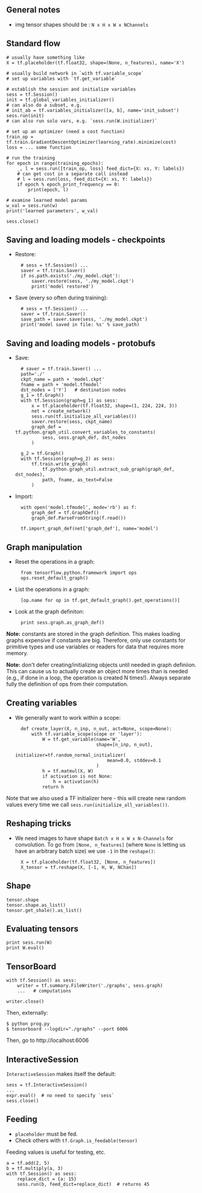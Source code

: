 
## General notes

* img tensor shapes should be : `N x H x W x NChannels`

## Standard flow

    # usually have something like
    X = tf.placeholder(tf.float32, shape=(None, n_features), name='X')

    # usually build network in `with tf.variable_scope`
    # set up variables with `tf.get_variable`

    # establish the session and initialize variables
    sess = tf.Session()
    init = tf.global_variables_initializer()
    # can also do a subset, e.g.
    # init_ab = tf.variables_initializer([a, b], name='init_subset')
    sess.run(init)
    # can also run solo vars, e.g. `sess.run(W.initializer)`

    # set up an optimizer (need a cost function)
    train_op = tf.train.GradientDescentOptimizer(learning_rate).minimize(cost)
    loss = ... some function

    # run the training
    for epoch in range(training_epochs):
        _, l = sess.run([train_op, loss] feed_dict={X: xs, Y: labels})
        # can get cost in a separate call instead
        # l = sess.run(loss, feed_dict={X: xs, Y: labels})
        if epoch % epoch_print_frequency == 0:
            print(epoch, l)

    # examine learned model params
    w_val = sess.run(w)
    print('learned parameters', w_val)

    sess.close()

## Saving and loading models - checkpoints

* Restore:

        # sess = tf.Session() ...
        saver = tf.train.Saver()
        if os.path.exists('./my_model.ckpt'):
            saver.restore(sess, './my_model.ckpt')
            print('model restored')

* Save (every so often during training):

        # sess = tf.Session() ...
        saver = tf.train.Saver()
        save_path = saver.save(sess, './my_model.ckpt')
        print('model saved in file: %s' % save_path)

## Saving and loading models - protobufs

* Save:

        # saver = tf.train.Saver() ...
        path='./'
        ckpt_name = path + 'model.ckpt'
        fname = path + 'model.tfmodel'
        dst_nodes = ['Y']   # destination nodes
        g_1 = tf.Graph()
        with tf.Sesssion(graph=g_1) as sess:
            x = tf.placeholder(tf.float32, shape=(1, 224, 224, 3))
            net = create_network()
            sess.run(tf.initialize_all_variables())
            saver.restore(sess, ckpt_name)
            graph_def = tf.python.graph_util.convert_variables_to_constants(
                sess, sess.graph_def, dst_nodes
            )
        
        g_2 = tf.Graph()
        with tf.Session(graph=g_2) as sess:
            tf.train.write_graph(
                tf.python.graph_util.extract_sub_graph(graph_def, dst_nodes),
                path, fname, as_text=False
            )

* Import:

        with open('model.tfmodel', mode='rb') as f:
            graph_def = tf.GraphDef()
            graph_def.ParseFromString(f.read())
        
        tf.import_graph_def(net['graph_def'], name='model')

## Graph manipulation

* Reset the operations in a graph:

        from tensorflow.python.framework import ops
        ops.reset_default_graph()

* List the operations in a graph:

        [op.name for op in tf.get_default_graph().get_operations()]

* Look at the graph definiton:

        print sess.graph.as_graph_def()

**Note:** constants are stored in the graph definition. This makes loading
graphs expensive if constants are big. Therefore, only use constants for
primitive types and use variables or readers for data that requires more
memory.

**Note:** don't defer creating/initializing objects until needed in graph
definiion. This can cause us to actually create an object more times than
is needed (e.g., if done in a loop, the operation is created N times!).
Always separate fully the definition of ops from their computation.

## Creating variables

* We generally want to work within a scope:

        def create_layer(X, n_inp, n_out, act=None, scope=None):
            with tf.variable_scope(scope or 'layer'):
                W = tf.get_variable(name='W',
                                    shape=[n_inp, n_out],
                                    initializer=tf.random_normal_initializer(
                                        mean=0.0, stddev=0.1
                                    )
                h = tf.matmul(X, W)
                if activation is not None:
                    h = activation(h)
                return h

Note that we also used a TF initializer here - this will create new random
values every time we call `sess.run(initialize_all_variables())`.

## Reshaping tricks

* We need images to have shape `Batch x H x W x N-Channels` for convolution.
To go from `[None, n_features]` (where `None` is letting us have an arbitrary
batch size) we use `-1` in the `reshape()`:

        X = tf.placeholder(tf.float32, [None, n_features])
        X_tensor = tf.reshape(X, [-1, H, W, NChan])

## Shape

    tensor.shape
    tensor.shape.as_list()
    tensor.get_shale().as_list()

## Evaluating tensors

    print sess.run(W)
    print W.eval()

## TensorBoard

    with tf.Session() as sess:
        writer = tf.summary.FileWriter('./graphs', sess.graph)
        ...   # computations
    
    writer.close()

Then, externally:

    $ python prog.py
    $ tensorboard --logdir="./graphs" --port 6006

Then, go to http://localhost:6006

## InteractiveSession

`InteractiveSession` makes itself the default:

    sess = tf.InteractiveSession()
    ...
    expr.eval()  # no need to specify `sess`
    sess.close()

## Feeding

* `placeholder` must be fed.
* Check others with `tf.Graph.is_feedable(tensor)`

Feeding values is useful for testing, etc.

    a = tf.add(2, 5)
    b = tf.multiply(a, 3)
    with tf.Session() as sess:
        replace_dict = {a: 15}
        sess.run(b, feed_dict=replace_dict)  # returns 45

